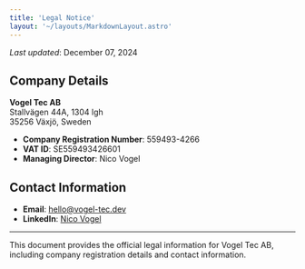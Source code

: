```yaml
---
title: 'Legal Notice'
layout: '~/layouts/MarkdownLayout.astro'
---
```


_Last updated_: December 07, 2024

## Company Details

**Vogel Tec AB**  
Stallvägen 44A, 1304 lgh  
35256 Växjö, Sweden  

- **Company Registration Number**: 559493-4266
- **VAT ID**: SE559493426601
- **Managing Director**: Nico Vogel

## Contact Information

- **Email**: [hello@vogel-tec.dev](mailto:hello@vogel-tec.dev)
- **LinkedIn**: [Nico Vogel](https://www.linkedin.com/in/nico-vogel-b3b1a01a5/)

---

This document provides the official legal information for Vogel Tec AB, including company registration details and contact information.
